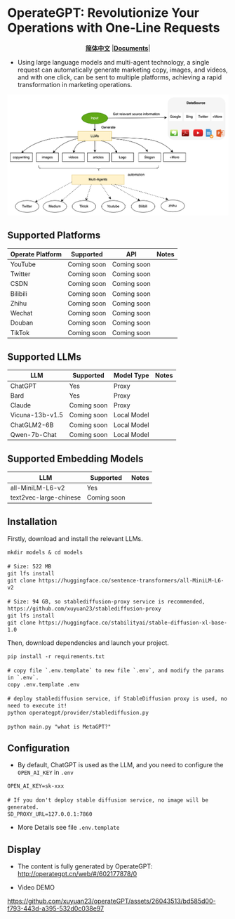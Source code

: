 # OperateGPT: Revolutionize Your Operations with One-Line Requests
<div align="center">

[**简体中文**](docs/README_ZH.md) |[**Documents**](http://operategpt.cn/web/#/602177878/152973408)|
</div>

- Using large language models and multi-agent technology, a single request can automatically generate marketing copy, images, and videos, and with one click, can be sent to multiple platforms, achieving a rapid transformation in marketing operations.

![OperateGPT Process](assets/operateGPT_process.png)


## Supported Platforms

| Operate Platform | Supported   | API           | Notes |
|------------------|-------------|---------------|-------|
| YouTube          | Coming soon | Coming soon   |       |
| Twitter          | Coming soon | Coming soon   |       |
| CSDN             | Coming soon | Coming soon   |       |
| Bilibili         | Coming soon | Coming soon   |       |
| Zhihu            | Coming soon | Coming soon   |       |
| Wechat           | Coming soon | Coming soon   |       |
| Douban           | Coming soon | Coming soon   |       |
| TikTok           | Coming soon | Coming soon   |       |

## Supported LLMs

| LLM             | Supported    | Model Type   | Notes |
|-----------------|--------------|--------------|-------|
| ChatGPT         | Yes          | Proxy        |       |
| Bard            | Yes          | Proxy        |       |
| Claude          | Coming soon  | Proxy        |       |
| Vicuna-13b-v1.5 | Coming soon  | Local Model  |       |
| ChatGLM2-6B     | Coming soon  | Local Model  |       |
| Qwen-7b-Chat    | Coming soon  | Local Model  |       |

## Supported Embedding Models

| LLM                      | Supported    | Notes |
|--------------------------|--------------|-------|
| all-MiniLM-L6-v2         | Yes          |       |
| text2vec-large-chinese   | Coming soon  |       |


## Installation

Firstly, download and install the relevant LLMs.

```commandline
mkdir models & cd models

# Size: 522 MB
git lfs install 
git clone https://huggingface.co/sentence-transformers/all-MiniLM-L6-v2

# Size: 94 GB, so stablediffusion-proxy service is recommended, https://github.com/xuyuan23/stablediffusion-proxy
git lfs install 
git clone https://huggingface.co/stabilityai/stable-diffusion-xl-base-1.0

```

Then, download dependencies and launch your project.
```commandline
pip install -r requirements.txt

# copy file `.env.template` to new file `.env`, and modify the params in `.env`.
copy .env.template .env 

# deploy stablediffusion service, if StableDiffusion proxy is used, no need to execute it!
python operategpt/provider/stablediffusion.py

python main.py "what is MetaGPT?"
```

## Configuration
- By default, ChatGPT is used as the LLM, and you need to configure the `OPEN_AI_KEY` in `.env`

```properties
OPEN_AI_KEY=sk-xxx

# If you don't deploy stable diffusion service, no image will be generated.
SD_PROXY_URL=127.0.0.1:7860
```
- More Details see file `.env.template`

## Display
- The content is fully generated by OperateGPT: http://operategpt.cn/web/#/602177878/0

- Video DEMO

https://github.com/xuyuan23/operateGPT/assets/26043513/bd585d00-f793-443d-a395-532d0c038e97